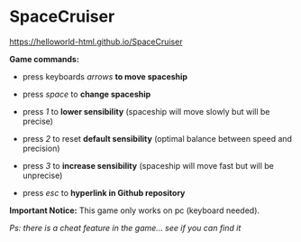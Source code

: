 # SpaceCruiser
https://helloworld-html.github.io/SpaceCruiser

**Game commands:**

 - press keyboards *arrows* **to move spaceship**

 - press *space* to **change spaceship**

 - press *1* to **lower sensibility** (spaceship will move slowly but will be precise)

 - press *2* to reset **default sensibility** (optimal balance between speed and precision)

 - press *3* to **increase sensibility** (spaceship will move fast but will be unprecise)

 - press *esc* to **hyperlink in Github repository**

**Important Notice:** This game only works on pc (keyboard needed).

*Ps: there is a cheat feature in the game... see if you can find it*

